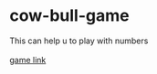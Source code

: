 # cow-bull-game
This can help u to play with numbers<br><br>
<a href="https://guna293.github.io/cow-bull-game/">game link</a>
 
